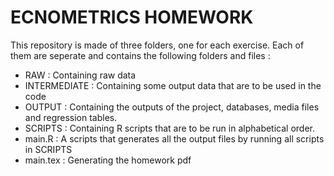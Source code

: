 # ECNOMETRICS HOMEWORK

This repository is made of three folders, one for each exercise. Each of them are seperate and contains the following folders and files :
- RAW : Containing raw data
- INTERMEDIATE : Containing some output data that are to be used in the code
- OUTPUT : Containing the outputs of the project, databases, media files and regression tables.
- SCRIPTS : Containing R scripts that are to be run in alphabetical order.
- main.R : A scripts that generates all the output files by running all scripts in SCRIPTS
- main.tex : Generating the homework pdf